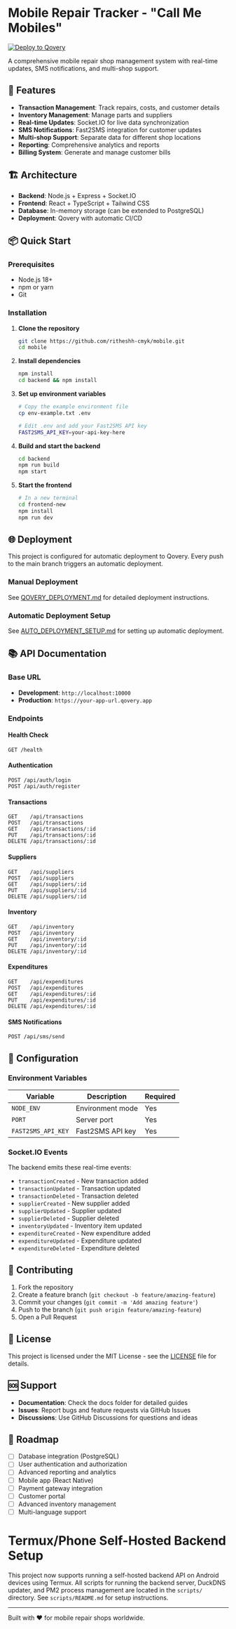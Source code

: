 # Mobile Repair Tracker - "Call Me Mobiles"

[![Deploy to Qovery](https://github.com/ritheshh-cmyk/mobile/workflows/Deploy%20to%20Qovery/badge.svg)](https://github.com/ritheshh-cmyk/mobile/actions)

A comprehensive mobile repair shop management system with real-time updates, SMS notifications, and multi-shop support.

## 🚀 Features

- **Transaction Management**: Track repairs, costs, and customer details
- **Inventory Management**: Manage parts and suppliers
- **Real-time Updates**: Socket.IO for live data synchronization
- **SMS Notifications**: Fast2SMS integration for customer updates
- **Multi-shop Support**: Separate data for different shop locations
- **Reporting**: Comprehensive analytics and reports
- **Billing System**: Generate and manage customer bills

## 🏗️ Architecture

- **Backend**: Node.js + Express + Socket.IO
- **Frontend**: React + TypeScript + Tailwind CSS
- **Database**: In-memory storage (can be extended to PostgreSQL)
- **Deployment**: Qovery with automatic CI/CD

## 📦 Quick Start

### Prerequisites
- Node.js 18+
- npm or yarn
- Git

### Installation

1. **Clone the repository**
   ```bash
   git clone https://github.com/ritheshh-cmyk/mobile.git
   cd mobile
   ```

2. **Install dependencies**
   ```bash
   npm install
   cd backend && npm install
   ```

3. **Set up environment variables**
   ```bash
   # Copy the example environment file
   cp env-example.txt .env
   
   # Edit .env and add your Fast2SMS API key
   FAST2SMS_API_KEY=your-api-key-here
   ```

4. **Build and start the backend**
   ```bash
   cd backend
   npm run build
   npm start
   ```

5. **Start the frontend**
   ```bash
   # In a new terminal
   cd frontend-new
   npm install
   npm run dev
   ```

## 🌐 Deployment

This project is configured for automatic deployment to Qovery. Every push to the main branch triggers an automatic deployment.

### Manual Deployment
See [QOVERY_DEPLOYMENT.md](QOVERY_DEPLOYMENT.md) for detailed deployment instructions.

### Automatic Deployment Setup
See [AUTO_DEPLOYMENT_SETUP.md](AUTO_DEPLOYMENT_SETUP.md) for setting up automatic deployment.

## 📚 API Documentation

### Base URL
- **Development**: `http://localhost:10000`
- **Production**: `https://your-app-url.qovery.app`

### Endpoints

#### Health Check
```
GET /health
```

#### Authentication
```
POST /api/auth/login
POST /api/auth/register
```

#### Transactions
```
GET    /api/transactions
POST   /api/transactions
GET    /api/transactions/:id
PUT    /api/transactions/:id
DELETE /api/transactions/:id
```

#### Suppliers
```
GET    /api/suppliers
POST   /api/suppliers
GET    /api/suppliers/:id
PUT    /api/suppliers/:id
DELETE /api/suppliers/:id
```

#### Inventory
```
GET    /api/inventory
POST   /api/inventory
GET    /api/inventory/:id
PUT    /api/inventory/:id
DELETE /api/inventory/:id
```

#### Expenditures
```
GET    /api/expenditures
POST   /api/expenditures
GET    /api/expenditures/:id
PUT    /api/expenditures/:id
DELETE /api/expenditures/:id
```

#### SMS Notifications
```
POST /api/sms/send
```

## 🔧 Configuration

### Environment Variables

| Variable | Description | Required |
|----------|-------------|----------|
| `NODE_ENV` | Environment mode | Yes |
| `PORT` | Server port | Yes |
| `FAST2SMS_API_KEY` | Fast2SMS API key | Yes |

### Socket.IO Events

The backend emits these real-time events:

- `transactionCreated` - New transaction added
- `transactionUpdated` - Transaction updated
- `transactionDeleted` - Transaction deleted
- `supplierCreated` - New supplier added
- `supplierUpdated` - Supplier updated
- `supplierDeleted` - Supplier deleted
- `inventoryUpdated` - Inventory item updated
- `expenditureCreated` - New expenditure added
- `expenditureUpdated` - Expenditure updated
- `expenditureDeleted` - Expenditure deleted

## 🤝 Contributing

1. Fork the repository
2. Create a feature branch (`git checkout -b feature/amazing-feature`)
3. Commit your changes (`git commit -m 'Add amazing feature'`)
4. Push to the branch (`git push origin feature/amazing-feature`)
5. Open a Pull Request

## 📄 License

This project is licensed under the MIT License - see the [LICENSE](LICENSE) file for details.

## 🆘 Support

- **Documentation**: Check the docs folder for detailed guides
- **Issues**: Report bugs and feature requests via GitHub Issues
- **Discussions**: Use GitHub Discussions for questions and ideas

## 🚀 Roadmap

- [ ] Database integration (PostgreSQL)
- [ ] User authentication and authorization
- [ ] Advanced reporting and analytics
- [ ] Mobile app (React Native)
- [ ] Payment gateway integration
- [ ] Customer portal
- [ ] Advanced inventory management
- [ ] Multi-language support

# Termux/Phone Self-Hosted Backend Setup

This project now supports running a self-hosted backend API on Android devices using Termux. All scripts for running the backend server, DuckDNS updater, and PM2 process management are located in the `scripts/` directory. See `scripts/README.md` for setup instructions.

---

Built with ❤️ for mobile repair shops worldwide. 